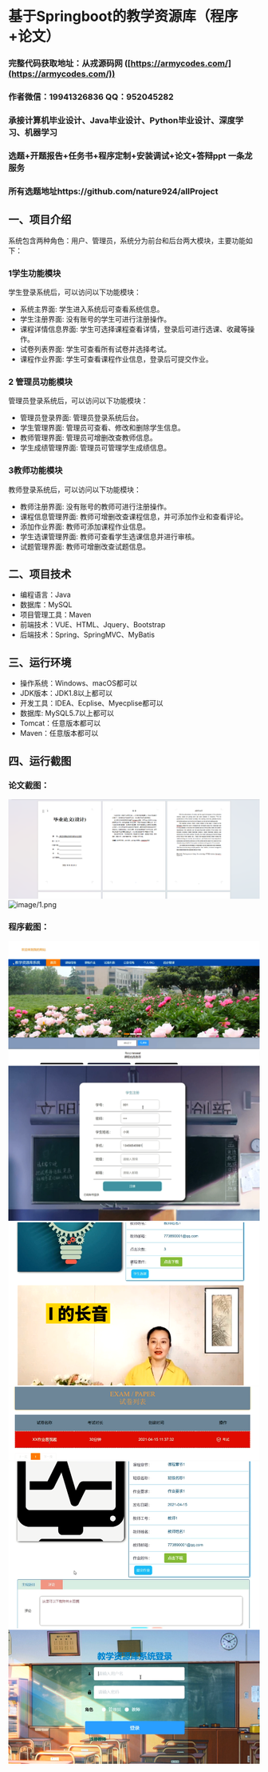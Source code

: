 基于Springboot的教学资源库（程序+论文）
=
### 完整代码获取地址：从戎源码网 ([https://armycodes.com/](https://armycodes.com/))
### 作者微信：19941326836  QQ：952045282 
### 承接计算机毕业设计、Java毕业设计、Python毕业设计、深度学习、机器学习
### 选题+开题报告+任务书+程序定制+安装调试+论文+答辩ppt 一条龙服务
### 所有选题地址https://github.com/nature924/allProject

一、项目介绍
---
系统包含两种角色：用户、管理员，系统分为前台和后台两大模块，主要功能如下：

### 1学生功能模块
学生登录系统后，可以访问以下功能模块：

- 系统主界面: 学生进入系统后可查看系统信息。
- 学生注册界面: 没有账号的学生可进行注册操作。
- 课程详情信息界面: 学生可选择课程查看详情，登录后可进行选课、收藏等操作。
- 试卷列表界面: 学生可查看所有试卷并选择考试。
- 课程作业界面: 学生可查看课程作业信息，登录后可提交作业。

### 2 管理员功能模块
管理员登录系统后，可以访问以下功能模块：

- 管理员登录界面: 管理员登录系统后台。
- 学生管理界面: 管理员可查看、修改和删除学生信息。
- 教师管理界面: 管理员可增删改查教师信息。
- 学生成绩管理界面: 管理员可管理学生成绩信息。

### 3教师功能模块
教师登录系统后，可以访问以下功能模块：

- 教师注册界面: 没有账号的教师可进行注册操作。
- 课程信息管理界面: 教师可增删改查课程信息，并可添加作业和查看评论。
- 添加作业界面: 教师可添加课程作业信息。
- 学生选课管理界面: 教师可查看学生选课信息并进行审核。
- 试题管理界面: 教师可增删改查试题信息。





二、项目技术
---
- 编程语言：Java
- 数据库：MySQL
- 项目管理工具：Maven
- 前端技术：VUE、HTML、Jquery、Bootstrap
- 后端技术：Spring、SpringMVC、MyBatis

三、运行环境
---
- 操作系统：Windows、macOS都可以
- JDK版本：JDK1.8以上都可以
- 开发工具：IDEA、Ecplise、Myecplise都可以
- 数据库: MySQL5.7以上都可以
- Tomcat：任意版本都可以
- Maven：任意版本都可以

四、运行截图
---
### 论文截图：
![image/1.png](limage/1.png)
![image/1.png](limage/2.png)

### 程序截图：
![image/1.png](image/1.png)
![image/1.png](image/2.png)
![image/1.png](image/3.png)
![image/1.png](image/4.png)
![image/1.png](image/5.png)
![image/1.png](image/6.png)




